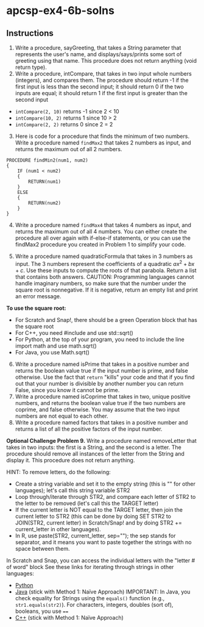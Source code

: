# apcsp-ex4-6b-solns

## Instructions
1. Write a procedure, sayGreeting, that takes a String parameter that represents the user's name, and displays/says/prints some sort of greeting using that name.  This procedure does not return anything (void return type).
2. Write a procedure, intCompare, that takes in two input whole numbers (integers), and compares them.  The procedure should return -1 if the first input is less than the second input; it should return 0 if the two inputs are equal; it should return 1 if the first input is greater than the second input
* `intCompare(2, 10)` returns -1 since 2 < 10
* `intCompare(10, 2)` returns 1 since 10 > 2
* `intCompare(2, 2)` returns 0 since 2 = 2

3. Here is code for a procedure that finds the minimum of two numbers.  Write a procedure named `findMax2` that takes 2 numbers as input, and returns the maximum out of all 2 numbers.
```
PROCEDURE findMin2(num1, num2)
{
    IF (num1 < num2)
    {
        RETURN(num1)
    }
    ELSE
    {
        RETURN(num2)
    }
}
```
4. Write a procedure named `findMax4` that takes 4 numbers as input, and returns the maximum out of all 4 numbers.  You can either create the procedure all over again with if-else-if statements, or you can use the findMax2 procedure you created in Problem 1 to simplify your code.

5. Write a procedure named quadraticFormula that takes in 3 numbers as input.  The 3 numbers represent the coefficients of a quadratic $ax^2 + bx + c$.  Use these inputs to compute the roots of that parabola.  Return a list that contains both answers.  CAUTION: Programming languages cannot handle imaginary numbers, so make sure that the number under the square root is nonnegative.  If it is negative, return an empty list and print an error message.

**To use the square root:**
* For Scratch and Snap!, there should be a green Operation block that has the square root
* For C++, you need #include<cmath> and use std::sqrt()
* For Python, at the top of your program, you need to include the line import math and use math.sqrt()
* For Java, you use Math.sqrt()

6. Write a procedure named isPrime that takes in a positive number and returns the boolean value true if the input number is prime, and false otherwise.  Use the fact that `return` "kills" your code and that if you find out that your number is divisible by another number you can return False, since you know it cannot be prime.
7. Write a procedure named isCoprime that takes in two, unique positive numbers, and returns the boolean value true if the two numbers are coprime, and false otherwise.  You may assume that the two input numbers are not equal to each other.
8. Write a procedure named factors that takes in a positive number and returns a list of all the positive factors of the input number.

 
**Optional Challenge Problem 9.** Write a procedure named removeLetter that takes in two inputs: the first is a String, and the second is a letter.  The procedure should remove all instances of the letter from the String and display it.  This procedure does not return anything.

HINT: To remove letters, do the following:
* Create a string variable and set it to the empty string (this is "" for other languages); let's call this string variable STR2
* Loop through/iterate through STR2, and compare each letter of STR2 to the letter to be removed (let's call this the TARGET letter)
* If the current letter is NOT equal to the TARGET letter, then join the current letter to STR2 (this can be done by doing SET STR2 to JOIN(STR2, current letter) in Scratch/Snap! and by doing STR2 += current_letter in other languages).
* In R, use paste(STR2, current_letter, sep=""); the sep stands for separator, and it means you want to paste together the strings with no space between them.

In Scratch and Snap, you can access the individual letters with the "letter # of word" block
See these links for iterating through strings in other languages:
* [Python](https://www.geeksforgeeks.org/iterate-over-characters-of-a-string-in-python/)
* [Java](https://www.geeksforgeeks.org/iterate-over-the-characters-of-a-string-in-java/) (stick with Method 1: Naïve Approach)  IMPORTANT: In Java, you check equality for Strings using the `equals()` function (e.g., `str1.equals(str2)`).  For characters, integers, doubles (sort of), booleans, you use `==`
* [C++](https://www.geeksforgeeks.org/iterate-over-characters-of-a-string-in-c/) (stick with Method 1: Naïve Approach)
